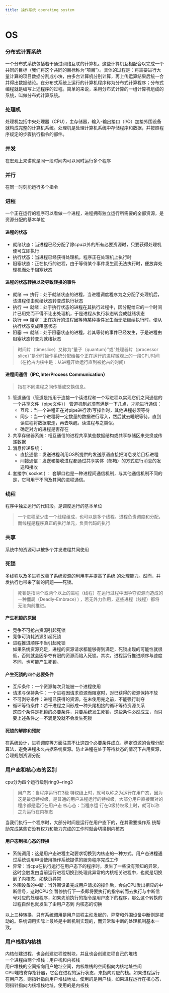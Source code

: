 ```yaml
---
title: 操作系统 operating system
---
```


# OS

### 分布式计算系统
一个分布式系统包括若干通过网络互联的计算机。这些计算机互相配合以完成一个共同的目标（我们将这个共同的目标称为“项目”）。具体的过程是：将需要进行大量计算的项目数据分割成小块，由多台计算机分别计算，再上传运算结果后统一合并得出数据结论。在分布式系统上运行的计算机程序称为分布式计算程序；分布式编程就是编写上述程序的过程。简单的来说，采用分布式计算的一组计算机组成的系统，叫做分布式计算系统。  

### 处理机
处理机包括中央处理器（CPU），主存储器，输入-输出接口（I/O）加接外围设备就构成完整的计算机系统。处理机是处理计算机系统中存储程序和数据，并按照程序规定的步骤执行指令的部件。
### 并发
在宏观上来讲就是同一段时间内可以同时运行多个程序

### 并行
在同一时刻能运行多个指令

### 进程
一个正在运行的程序可以看做一个进程，进程拥有独立运行所需要的全部资源，是资源分配的基本单位

#### 进程的状态
* 就绪状态：当进程已经分配了除cpu以外的所有必要资源时，只要获得处理机便可立即执行
* 执行状态：当进程已经获得处理机，程序正在处理机上执行时
* 阻塞状态：正在执行的进程，由于等待某个事件发生而无法执行时，便放弃处理机而处于阻塞状态

#### 进程的状态转换以及导致转换的事件
* 就绪 ==> 执行：处于就绪状态的进程，当进程调度程序为之分配了处理机后，该进程便由就绪状态转变成执行状态
* 执行 ==> 就绪：处于执行状态的进程在其执行过程中，因分配给它的一个时间片已用完而不得不让出处理机，于是进程从执行状态转变成就绪状态
* 执行 ==> 阻塞：正在执行的进程因等待某种事件发生而无法继续执行时，便从执行状态变成阻塞状态
* 阻塞 ==> 就绪：处于阻塞状态的进程，若其等待的事件已经发生，于是进程由阻塞状态转变为就绪状态
>时间片（timeslice）又称为“量子（quantum）”或“处理器片（processor slice）”是分时操作系统分配给每个正在运行的进程微观上的一段CPU时间（在抢占内核中是：从进程开始运行直到被抢占的时间）  

#### 进程间通信（IPC,InterProcess Communication）
> 指在不同进程之间传播或交换信息。
1. 管道通信（管道是指用于连接一个读进程和一个写进程以实现它们之间通信的一个共享文件（pipe文件））
    管道机制必须有满足一下几点，才能进行通信：
    * 互斥：当一个进程正在对pipe进行读/写操作时，其他进程必须等待
    * 同步：当一个进程将一定数量的数据进行写入，然后就去睡眠等待，直到读进程将数据取走，再去唤醒。读进程与之类似。
    * 确定对方的进程是否存在
2. 共享存储器系统：相互通信的进程共享某些数据结构或共享存储区来交换或传递数据
3. 消息传递系统：  
    * 直接通信：发送进程利用OS所提供的发送原语直接把消息发给目标进程
    * 间接通信：发送和接收进程都通过共享实体（邮箱）的方式进行消息的发送和接收
4. 套接字( socket ) ： 套解口也是一种进程间通信机制，与其他通信机制不同的是，它可用于不同及其间的进程通信。

### 线程
程序中独立运行的代码段。是调度运行的基本单位

> 一个进程至少由一个线程组成，也可以是多个线程。进程负责调度和分配，而线程是程序真正的执行单元，负责代码的执行

### 共享
系统中的资源可以被多个并发进程共同使用

### 死锁  
多线程以及多进程改善了系统资源的利用率并提高了系统 的处理能力。然而，并发执行也带来了新的问题——死锁。
> 死锁是指两个或两个以上的进程（线程）在运行过程中因争夺资源而造成的一种僵局（Deadly-Embrace) ) ，若无外力作用，这些进程（线程）都将无法向前推进。

#### 产生死锁的原因
* 竞争不可抢占资源引起死锁 
* 竞争可消耗资源引起死锁
* 进程推进顺序不当引起死锁   
如果系统资源充足，进程的资源请求都能够得到满足，死锁出现的可能性就很低，否则就会因争夺有限的资源而陷入死锁。其次，进程运行推进顺序与速度不同，也可能产生死锁。 

#### 产生死锁的四个必要条件  
* 互斥条件：一个资源每次只能被一个进程使用
* 请求与保持条件：一个进程因请求资源而阻塞时，对已获得的资源保持不放
* 不可剥夺条件：进程已获得的资源，在未使用完之前，不能强行剥夺
* 循环等待条件：若干进程之间形成一种头尾相接的循环等待资源关系  
这四个条件是死锁的必要条件，只要系统发生死锁，这些条件必然成立，而只要上述条件之一不满足没就不会发生死锁

#### 死锁的解除和预防  
在系统设计，进程调度等方面注意不让这四个必要条件成立，确定资源的合理分配算法，避免进程永久占据系统资源。防止进程在处于等待状态的情况下占用资源，合理规划资源分配

### 用户态和核心态的区别     
cpu分为四个运行级别ring0~ring3
> 用户态：当程序运行在3级 特权级上时，就可以称之为运行在用户态，因为这是最低特权级，是普通的用户进程运行的特权级，大部分用户直接面对的程序都是运行在用户态
> 核心态：当程序运 行在0级特权级上时，就可以称之为运行在内核态  

当我们执行一个程序时，大部分时间是运行在用户态下的，在其需要操作系 统帮助完成某些它没有权力和能力完成的工作时就会切换到内核态

#### 用户态到核心态的转换  
* 系统调用：这是用户态进程主动要求切换到内核态的一种方式。用户态进程通过系统调用申请使用操作系统提供的服务程序完成工作
* 异常：当cpu在执行运行在用户态下的程序时，发生了一些没有预知的异常，这时会触发由当前运行进程切换到处理此异常的内核相关进程中，也就是切换到了内核态，如缺页异常
* 外围设备的中断：当外围设备完成用户请求的操作后，会向CPU发出相应的中断信号，这时CPU会 暂停执行下一条即将要执行的指令转而去执行与中断信号对应的处理程序，如果先前执行的指令是用户态下的程序，那么这个转换的过程自然也就发生了由用户态到 内核态的切换  

以上三种转换，只有系统调用是用户进程主动发起的，异常和外围设备中断则是被动的。系统调用实际上最终是中断机制实现的，而异常和中断的处理机制基本一致。

### 用户栈和内核栈  
内核创建进程，也会创建进程控制块，并且也会创建进程自己的堆栈  
一个进程由两个堆栈：用户栈和内核栈  
用户堆栈的空间指向用户地址空间，内核堆栈的空间指向内核地址空间  
CPU堆栈寄存指针器，它会在进程的运行状态，来指向对应的栈。如果进程运行在用户态，则指针指向用户堆栈地址，使用的是用户栈，如果进程运行在核心态，则指针指向内核堆栈地址，使用的是内核栈  
